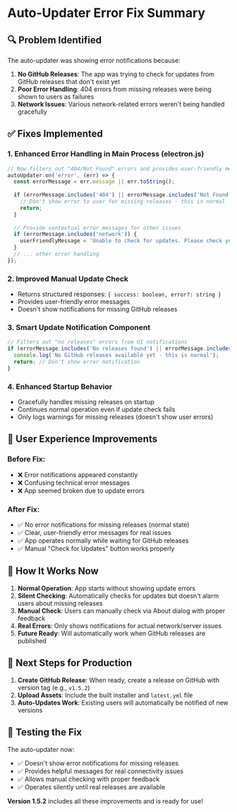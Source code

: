 # Auto-Updater Error Fix Summary

## 🔍 Problem Identified
The auto-updater was showing error notifications because:
1. **No GitHub Releases**: The app was trying to check for updates from GitHub releases that don't exist yet
2. **Poor Error Handling**: 404 errors from missing releases were being shown to users as failures
3. **Network Issues**: Various network-related errors weren't being handled gracefully

## ✅ Fixes Implemented

### 1. Enhanced Error Handling in Main Process (electron.js)
```javascript
// Now filters out "404/Not Found" errors and provides user-friendly messages
autoUpdater.on('error', (err) => {
  const errorMessage = err.message || err.toString();
  
  if (errorMessage.includes('404') || errorMessage.includes('Not Found')) {
    // Don't show error to user for missing releases - this is normal
    return;
  }
  
  // Provide contextual error messages for other issues
  if (errorMessage.includes('network')) {
    userFriendlyMessage = 'Unable to check for updates. Please check your internet connection.';
  }
  // ... other error handling
});
```

### 2. Improved Manual Update Check
- Returns structured responses: `{ success: boolean, error?: string }`
- Provides user-friendly error messages
- Doesn't show notifications for missing GitHub releases

### 3. Smart Update Notification Component
```typescript
// Filters out "no releases" errors from UI notifications
if (errorMessage.includes('No releases found') || errorMessage.includes('404')) {
  console.log('No GitHub releases available yet - this is normal');
  return; // Don't show error notification
}
```

### 4. Enhanced Startup Behavior
- Gracefully handles missing releases on startup
- Continues normal operation even if update check fails
- Only logs warnings for missing releases (doesn't show user errors)

## 🎯 User Experience Improvements

### Before Fix:
- ❌ Error notifications appeared constantly
- ❌ Confusing technical error messages
- ❌ App seemed broken due to update errors

### After Fix:
- ✅ No error notifications for missing releases (normal state)
- ✅ Clear, user-friendly error messages for real issues
- ✅ App operates normally while waiting for GitHub releases
- ✅ Manual "Check for Updates" button works properly

## 🚀 How It Works Now

1. **Normal Operation**: App starts without showing update errors
2. **Silent Checking**: Automatically checks for updates but doesn't alarm users about missing releases
3. **Manual Check**: Users can manually check via About dialog with proper feedback
4. **Real Errors**: Only shows notifications for actual network/server issues
5. **Future Ready**: Will automatically work when GitHub releases are published

## 📝 Next Steps for Production

1. **Create GitHub Release**: When ready, create a release on GitHub with version tag (e.g., `v1.5.2`)
2. **Upload Assets**: Include the built installer and `latest.yml` file
3. **Auto-Updates Work**: Existing users will automatically be notified of new versions

## 🔧 Testing the Fix

The auto-updater now:
- ✅ Doesn't show error notifications for missing releases
- ✅ Provides helpful messages for real connectivity issues  
- ✅ Allows manual checking with proper feedback
- ✅ Operates silently until real releases are available

**Version 1.5.2** includes all these improvements and is ready for use!
